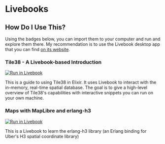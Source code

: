 # Livebooks

## How Do I Use This?

Using the badges below, you can import them to your computer and run and explore them there. My recommendation
is to use the Livebook desktop app that you can find [on its website][livebook].

### Tile38 - A Livebook-based Introduction

[![Run in Livebook](https://livebook.dev/badge/v1/black.svg)](https://livebook.dev/run?url=https%3A%2F%2Fgithub.com%2Fbt-maps%2Flivebooks%2Fblob%2Fd0c16d49d6d524e63b395c23095da21f2a13c944%2Ftest-tile38.livemd)

This is a guide to using Tile38 in Elixir. It uses Livebook to interact with the in-memory, real-time spatial database. The goal is to give a high-level overview of Tile38's capabilities with interactive snippets you can run on your own machine.

### Maps with MapLibre and erlang-h3

[![Run in Livebook](https://livebook.dev/badge/v1/black.svg)](https://livebook.dev/run?url=https%3A%2F%2Fgithub.com%2Fbt-maps%2Flivebooks%2Fblob%2F5654fec991f54cbb15f89b1192584e994df5e16c%2Ftest-h3.livemd)

This is a Livebook to learn the erlang-h3 library (an Erlang binding for Uber's H3 spatial coordinate library)








[livebook]: https://livebook.dev
[Tile38]: https://tile38.com/

